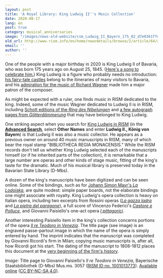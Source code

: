 ```yaml
---
layout: post
title: 'A Royal Library: King Ludwig II''s Music Collection'
date: 2020-08-17
lang: en
post: true
category: musical_anniversaries
image: "/images/news-old-website/csm_Ludwig_II_Bayern_175_02_d7e0361ffd.jpg"
old_url: http://www.rism.info/en/home/newsdetails/browse/2/article/64/a-royal-library-king-ludwig-iis-music-collection.html
email: ''
author: ''
---
```


One of the people with a major birthday in 2020 is King Ludwig II of Bavaria, who was born 175 years ago on August 25, 1845. ([Here's a song to celebrate him.](https://opac.rism.info/search?id=455037443&View=rism)) King Ludwig is a figure who probably needs no introduction: [his fairy-tale castles](https://www.neuschwanstein.de/englisch/palace/index.htm) belong to the itineraries of many visitors to Bavaria, and his [admiration for the music of Richard Wagner](https://www.neuschwanstein.de/englisch/ludwig/biography.htm) made him a major patron of the composer.   

As might be expected with a ruler, one finds music in RISM dedicated to the king. Indeed, some of the music Wagner dedicated to Ludwig II is in RISM, including [Schott editions of the _Ring des Nibelungen_](https://opac.rism.info/search?View=rism&q=schott+wagner+ludwig+bayern) and [a few autograph pages from _Götterdämmerung_](https://opac.rism.info/search?id=1001024173&View=rism) that may have belonged to King Ludwig.   

One striking aspect when you search for [King Ludwig in RISM](https://opac.rism.info/search?View=rism&q=Ludwig+II+k%C3%B6nig+bayern) (in the [**Advanced Search**](https://opac.rism.info/advanced-search), select **Other Names** and enter **Ludwig II., König von Bayern**) is that Ludwig II was also a music collector. He appears as a previous owner on around 40 music manuscripts in RISM, many of which bear the royal stamp "BIBLIOTHECA REGIA MONACENSIS." While the RISM records don't tell us whether King Ludwig selected each of the manuscripts himself (or if he inherited parts of the collection), it is remarkable that a large number are operas and other kinds of stage music, fitting of the king's taste for the dramatic. Much of his musical library is preserved today in the Bavarian State Library (D-Mbs).   

A dozen of the king's manuscripts have been digitized and can be seen online. Some of the bindings, such as for [Johann Simon Mayr's _La Lodoiska_](https://opac.rism.info/search?id=1001011794&View=rism), are quite modest: simple paper boards, not the elaborate bindings one might associate with royalty. King Ludwig's opera collection is heavy on Italian opera, including two excerpts from Rossini operas ([_La gazza ladra_](https://opac.rism.info/search?id=450066609&View=rism) and [_La pietra del paragone_](https://opac.rism.info/search?id=450066608&View=rism)), a full score of Vincenzo Federici's [_Castore e Polluce_](https://opac.rism.info/search?id=1001011466&View=rism), and Giovanni Paisiello's one-act opera [_I pittagorici_](https://opac.rism.info/search?id=450066601&View=rism).   

Another interesting Paisiello item in the king's collection concerns portions of the opera [_Il re Teodoro in Venezia_](https://opac.rism.info/search?id=1001013773&View=rism). The title page (see image) is an engraved passe-partout image in which the name of the opera is simply entered by hand. The imprint indicates that the manuscript was completed by Giovanni Ricordi's firm in Milan; copying music manuscripts is, after all, how Ricordi got his start. The dating of the manuscript to 1808-1812 places this document at the [very beginning of the firm's history](https://www.archivioricordi.com/en/features/the-founder#/).   


_Image_: Title page to Giovanni Paisiello's _Il re Teodoro in Venezia_, Bayerische Staatsbibliothek (D-Mbs) Mus.ms. 3057 ([RISM ID no. 1001013773](https://opac.rism.info/search?id=1001013773&View=rism)). [Available online](http://daten.digitale-sammlungen.de/~db/0011/bsb00115522/images) ([CC BY-NC-SA 4.0](https://creativecommons.org/licenses/by-nc-sa/4.0/deed.en)).

&nbsp;

&nbsp;
